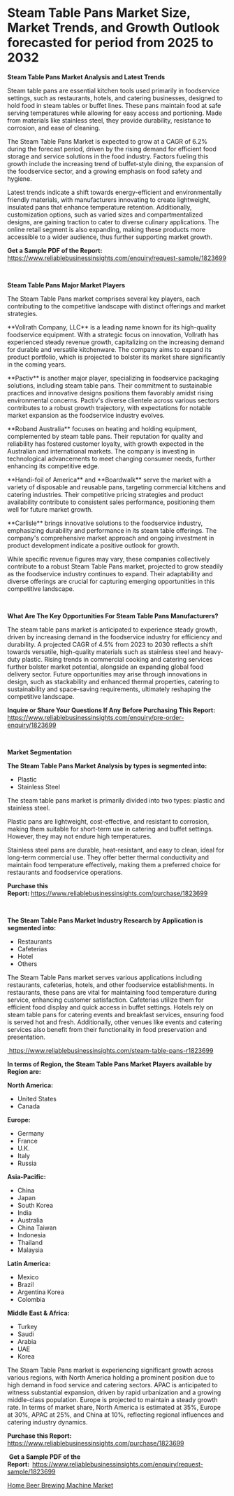 <p><h1>Steam Table Pans Market Size, Market Trends, and Growth Outlook forecasted for period from 2025 to 2032</h1></p><p><strong>Steam Table Pans Market Analysis and Latest Trends</strong></p>
<p><p>Steam table pans are essential kitchen tools used primarily in foodservice settings, such as restaurants, hotels, and catering businesses, designed to hold food in steam tables or buffet lines. These pans maintain food at safe serving temperatures while allowing for easy access and portioning. Made from materials like stainless steel, they provide durability, resistance to corrosion, and ease of cleaning.</p><p>The Steam Table Pans Market is expected to grow at a CAGR of 6.2% during the forecast period, driven by the rising demand for efficient food storage and service solutions in the food industry. Factors fueling this growth include the increasing trend of buffet-style dining, the expansion of the foodservice sector, and a growing emphasis on food safety and hygiene. </p><p>Latest trends indicate a shift towards energy-efficient and environmentally friendly materials, with manufacturers innovating to create lightweight, insulated pans that enhance temperature retention. Additionally, customization options, such as varied sizes and compartmentalized designs, are gaining traction to cater to diverse culinary applications. The online retail segment is also expanding, making these products more accessible to a wider audience, thus further supporting market growth.</p></p>
<p><strong>Get a Sample PDF of the Report:&nbsp;</strong> <a href="https://www.reliablebusinessinsights.com/enquiry/request-sample/1823699?utm_campaign=2789&utm_medium=2&utm_source=Github&utm_content=ia&utm_term=04042025&utm_id=steam-table-pans">https://www.reliablebusinessinsights.com/enquiry/request-sample/1823699</a></p>
<p>&nbsp;</p>
<p><strong>Steam Table Pans Major Market Players</strong></p>
<p><p>The Steam Table Pans market comprises several key players, each contributing to the competitive landscape with distinct offerings and market strategies. </p><p>**Vollrath Company, LLC** is a leading name known for its high-quality foodservice equipment. With a strategic focus on innovation, Vollrath has experienced steady revenue growth, capitalizing on the increasing demand for durable and versatile kitchenware. The company aims to expand its product portfolio, which is projected to bolster its market share significantly in the coming years.</p><p>**Pactiv** is another major player, specializing in foodservice packaging solutions, including steam table pans. Their commitment to sustainable practices and innovative designs positions them favorably amidst rising environmental concerns. Pactiv's diverse clientele across various sectors contributes to a robust growth trajectory, with expectations for notable market expansion as the foodservice industry evolves.</p><p>**Roband Australia** focuses on heating and holding equipment, complemented by steam table pans. Their reputation for quality and reliability has fostered customer loyalty, with growth expected in the Australian and international markets. The company is investing in technological advancements to meet changing consumer needs, further enhancing its competitive edge.</p><p>**Handi-foil of America** and **Boardwalk** serve the market with a variety of disposable and reusable pans, targeting commercial kitchens and catering industries. Their competitive pricing strategies and product availability contribute to consistent sales performance, positioning them well for future market growth.</p><p>**Carlisle** brings innovative solutions to the foodservice industry, emphasizing durability and performance in its steam table offerings. The company's comprehensive market approach and ongoing investment in product development indicate a positive outlook for growth.</p><p>While specific revenue figures may vary, these companies collectively contribute to a robust Steam Table Pans market, projected to grow steadily as the foodservice industry continues to expand. Their adaptability and diverse offerings are crucial for capturing emerging opportunities in this competitive landscape.</p></p>
<p>&nbsp;</p>
<p><strong>What Are The Key Opportunities For Steam Table Pans Manufacturers?</strong></p>
<p><p>The steam table pans market is anticipated to experience steady growth, driven by increasing demand in the foodservice industry for efficiency and durability. A projected CAGR of 4.5% from 2023 to 2030 reflects a shift towards versatile, high-quality materials such as stainless steel and heavy-duty plastic. Rising trends in commercial cooking and catering services further bolster market potential, alongside an expanding global food delivery sector. Future opportunities may arise through innovations in design, such as stackability and enhanced thermal properties, catering to sustainability and space-saving requirements, ultimately reshaping the competitive landscape.</p></p>
<p><strong>Inquire or Share Your Questions If Any Before Purchasing This Report:</strong> <a href="https://www.reliablebusinessinsights.com/enquiry/pre-order-enquiry/1823699?utm_campaign=2789&utm_medium=2&utm_source=Github&utm_content=ia&utm_term=04042025&utm_id=steam-table-pans">https://www.reliablebusinessinsights.com/enquiry/pre-order-enquiry/1823699</a></p>
<p>&nbsp;</p>
<p><strong>Market Segmentation</strong></p>
<p><strong>The Steam Table Pans Market Analysis by types is segmented into:</strong></p>
<p><ul><li>Plastic</li><li>Stainless Steel</li></ul></p>
<p><p>The steam table pans market is primarily divided into two types: plastic and stainless steel. </p><p>Plastic pans are lightweight, cost-effective, and resistant to corrosion, making them suitable for short-term use in catering and buffet settings. However, they may not endure high temperatures. </p><p>Stainless steel pans are durable, heat-resistant, and easy to clean, ideal for long-term commercial use. They offer better thermal conductivity and maintain food temperature effectively, making them a preferred choice for restaurants and foodservice operations.</p></p>
<p><strong>Purchase this Report:&nbsp;</strong><a href="https://www.reliablebusinessinsights.com/purchase/1823699?utm_campaign=2789&utm_medium=2&utm_source=Github&utm_content=ia&utm_term=04042025&utm_id=steam-table-pans">https://www.reliablebusinessinsights.com/purchase/1823699</a></p>
<p>&nbsp;</p>
<p><strong>The Steam Table Pans Market Industry Research by Application is segmented into:</strong></p>
<p><ul><li>Restaurants</li><li>Cafeterias</li><li>Hotel</li><li>Others</li></ul></p>
<p><p>The Steam Table Pans market serves various applications including restaurants, cafeterias, hotels, and other foodservice establishments. In restaurants, these pans are vital for maintaining food temperature during service, enhancing customer satisfaction. Cafeterias utilize them for efficient food display and quick access in buffet settings. Hotels rely on steam table pans for catering events and breakfast services, ensuring food is served hot and fresh. Additionally, other venues like events and catering services also benefit from their functionality in food preservation and presentation.</p></p>
<p><a href="https://www.reliablebusinessinsights.com/steam-table-pans-r1823699?utm_campaign=2789&utm_medium=2&utm_source=Github&utm_content=ia&utm_term=04042025&utm_id=steam-table-pans">&nbsp;https://www.reliablebusinessinsights.com/steam-table-pans-r1823699</a></p>
<p><strong>In terms of Region, the Steam Table Pans Market Players available by Region are:</strong></p>
<p>
    <p> <strong> North America: </strong>
        <ul>
            <li>United States</li>
            <li>Canada</li>
        </ul>
        </p> 
    <p> <strong> Europe: </strong>
        <ul>
            <li>Germany</li>
            <li>France</li>
            <li>U.K.</li>
            <li>Italy</li>
            <li>Russia</li>
        </ul>
        </p> 
    <p> <strong> Asia-Pacific: </strong>
        <ul>
            <li>China</li>
            <li>Japan</li>
            <li>South Korea</li>
            <li>India</li>
            <li>Australia</li>
            <li>China Taiwan</li>
            <li>Indonesia</li>
            <li>Thailand</li>
            <li>Malaysia</li>
        </ul>
        </p> 
    <p> <strong> Latin America: </strong>
        <ul>
            <li>Mexico</li>
            <li>Brazil</li>
            <li>Argentina Korea</li>
            <li>Colombia</li>
        </ul>
        </p> 
    <p> <strong> Middle East & Africa: </strong>
        <ul>
            <li>Turkey</li>
            <li>Saudi</li>
            <li>Arabia</li>
            <li>UAE</li>
            <li>Korea</li>
        </ul>
    </p>
    </p>
<p><p>The Steam Table Pans market is experiencing significant growth across various regions, with North America holding a prominent position due to high demand in food service and catering sectors. APAC is anticipated to witness substantial expansion, driven by rapid urbanization and a growing middle-class population. Europe is projected to maintain a steady growth rate. In terms of market share, North America is estimated at 35%, Europe at 30%, APAC at 25%, and China at 10%, reflecting regional influences and catering industry dynamics.</p></p>
<p><strong>Purchase this Report: </strong><a href="https://www.reliablebusinessinsights.com/purchase/1823699?utm_campaign=2789&utm_medium=2&utm_source=Github&utm_content=ia&utm_term=04042025&utm_id=steam-table-pans">https://www.reliablebusinessinsights.com/purchase/1823699</a></p>
<p>&nbsp;<strong>Get a Sample PDF of the Report:&nbsp;&nbsp;</strong><a href="https://www.reliablebusinessinsights.com/enquiry/request-sample/1823699?utm_campaign=2789&utm_medium=2&utm_source=Github&utm_content=ia&utm_term=04042025&utm_id=steam-table-pans">https://www.reliablebusinessinsights.com/enquiry/request-sample/1823699</a></p>
<p><strong></strong></p>
<p><p><a href="https://github.com/vilehoaguy/Market-Research-Report-List-1/blob/main/home-beer-brewing-machine-market.md?utm_campaign=2789&utm_medium=2&utm_source=Github&utm_content=ia&utm_term=04042025&utm_id=steam-table-pans">Home Beer Brewing Machine Market</a></p></p>